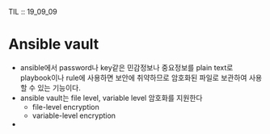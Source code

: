 TIL :: 19_09_09

# Ansible vault
- ansible에서 password나 key같은 민감정보나 중요정보를 plain text로 playbook이나 rule에 사용하면 보안에 취약하므로 암호화된 파일로 보관하여 사용할 수 있는 기능이다.
- ansible vault는 file level, variable level 암호화를 지원한다
  - file-level encryption
  - variable-level encryption
- 